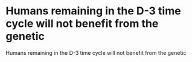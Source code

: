 # Humans remaining in the D-3 time cycle will not benefit from the genetic

Humans remaining in the D-3 time cycle will not benefit from the genetic